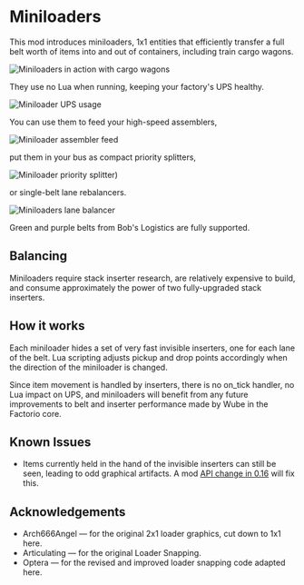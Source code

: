# Miniloaders

This mod introduces miniloaders, 1x1 entities that efficiently transfer a full
belt worth of items into and out of containers, including train cargo wagons.

![Miniloaders in action with cargo wagons](https://github.com/mspielberg/factorio-miniloader/raw/master/cargo_unload.gif)

They use no Lua when running, keeping your factory's UPS healthy.

![Miniloader UPS usage](https://github.com/mspielberg/factorio-miniloader/raw/master/ups_cost.png)

You can use them to feed your high-speed assemblers,

![Miniloader assembler feed](https://github.com/mspielberg/factorio-miniloader/raw/master/assemblerdemo.png)

put them in your bus as compact priority splitters,

![Miniloader priority splitter](https://github.com/mspielberg/factorio-miniloader/raw/master/priority_split.gif))

or single-belt lane rebalancers.

![Miniloaders lane balancer](https://github.com/mspielberg/factorio-miniloader/raw/master/lane_rebalance.png)

Green and purple belts from Bob's Logistics are fully supported.

## Balancing

Miniloaders require stack inserter research, are relatively expensive to build,
and consume approximately the power of two fully-upgraded stack inserters.

## How it works

Each miniloader hides a set of very fast invisible inserters, one for each lane
of the belt.  Lua scripting adjusts pickup and drop points accordingly when the
direction of the miniloader is changed.

Since item movement is handled by inserters, there is no on_tick handler, no Lua
impact on UPS, and miniloaders will benefit from any future improvements to belt
and inserter performance made by Wube in the Factorio core.

## Known Issues

* Items currently held in the hand of the invisible inserters can still be seen,
  leading to odd graphical artifacts.  A mod
  [API change in 0.16](https://forums.factorio.com/viewtopic.php?f=65&t=54345) will fix this.

## Acknowledgements

* Arch666Angel &mdash; for the original 2x1 loader graphics, cut down to 1x1 here.
* Articulating &mdash; for the original Loader Snapping.
* Optera &mdash; for the revised and improved loader snapping code adapted here.